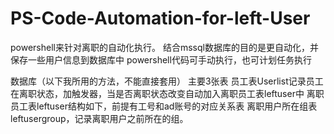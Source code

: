 # PS-Code-Automation-for-left-User

powershell来针对离职的自动化执行。
结合mssql数据库的目的是更自动化，并保存一些用户信息到数据库中
powershell代码可手动执行，也可计划任务执行

数据库（以下我所用的方法，不能直接套用）
主要3张表
员工表Userlist记录员工在离职状态，加触发器，当是否离职状态改变自动加入离职员工表leftuser中
离职员工表leftuser结构如下，前提有工号和ad账号的对应关系表
离职用户所在组表leftusergroup，记录离职用户之前所在的组。


